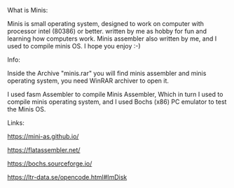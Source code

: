 
What is Minis:

Minis is small operating system, designed to work on 
computer with processor intel (80386) or better.
written by me as hobby for fun and learning how
computers work.
Minis assembler also written by me, and I used to compile minis OS.
I hope you enjoy :-)

Info:

Inside the Archive "minis.rar" you will find minis assembler and minis operating system, you need WinRAR archiver to open it.

I used fasm Assembler to compile Minis Assembler, Which in turn I used to compile minis operating system, and I used Bochs (x86) PC emulator to test the Minis OS.

Links:

https://mini-as.github.io/

https://flatassembler.net/

https://bochs.sourceforge.io/

https://ltr-data.se/opencode.html#ImDisk
